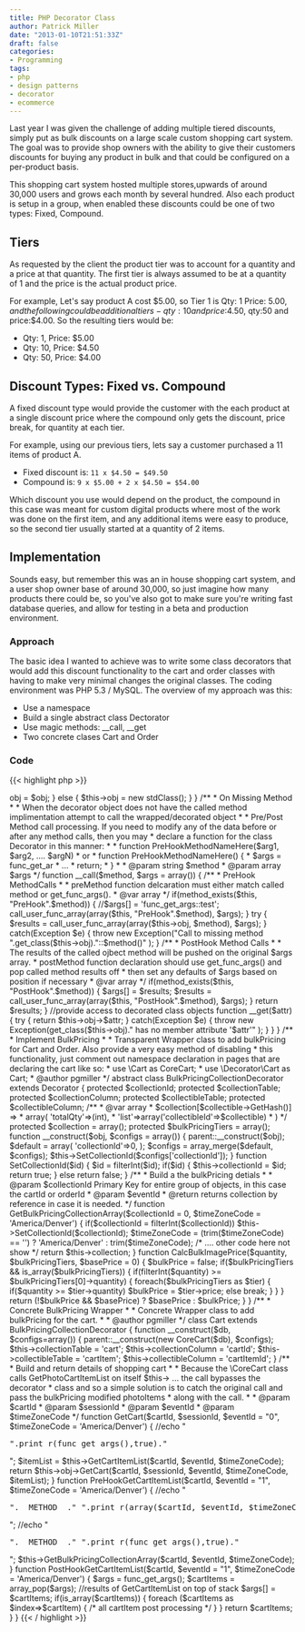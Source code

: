 ```yaml
---
title: PHP Decorator Class
author: Patrick Miller
date: "2013-01-10T21:51:33Z"
draft: false
categories:
- Programming
tags:
- php
- design patterns
- decorator
- ecommerce
---
```

Last year I was given the challenge of adding multiple tiered discounts, simply put as bulk discounts on a large scale custom shopping cart system. The goal was to provide shop owners with the ability to give their customers discounts for buying any product in bulk and that could be configured on a per-product basis.

This shopping cart system hosted multiple stores,upwards of around 30,000 users and grows each month by several hundred. Also each product is setup in a group, when enabled these discounts could be one of two types: Fixed, Compound.
<!--more-->

## Tiers
As requested by the client the product tier was to account for a quantity and a price at that quantity. The first tier is always assumed to be at a quantity of 1 and the price is the actual product price.

For example, Let's say product A cost $5.00, so Tier 1 is Qty: 1 Price: $5.00, and the following could be additional tiers - qty:10 and price:$4.50, qty:50 and price:$4.00. So the resulting tiers would be:

* Qty: 1, Price: $5.00
* Qty: 10, Price: $4.50
* Qty: 50, Price: $4.00

## Discount Types: Fixed vs. Compound
A fixed discount type would provide the customer with the each product at a single discount price where the compound only gets the discount, price break, for quantity at each tier.

For example, using our previous tiers, lets say a customer purchased a 11 items of product A.

* Fixed discount is: `11 x $4.50 = $49.50`
* Compound is: `9 x $5.00 + 2 x $4.50 = $54.00`

Which discount you use would depend on the product, the compound in this case was meant for custom digital products where most of the work was done on the first item, and any additional items were easy to produce, so the second tier usually started at a quantity of 2 items.

## Implementation
Sounds easy, but remember this was an in house shopping cart system, and a user shop owner base of around 30,000, so just imagine how many products there could be, so you've also got to make sure you're writing fast database queries, and allow for testing in a beta and production environment.

### Approach
The basic idea I wanted to achieve was to write some class decorators that would add this discount functionality to the cart and order classes with having to make very minimal changes the original classes. The coding environment was PHP 5.3 / MySQL. The overview of my approach was this:

* Use a namespace
* Build a single abstract class Dectorator
* Use magic methods: __call, __get
* Two concrete clases Cart and Order

### Code
{{< highlight php >}}
<?
namespace Decorator;
/* the required files with previously defined classes */
use \Cart as CoreCart;
abstract class Decorator {
	/**
	 * Decorated object
	 * @var object Reference to wrapped object
	 */
	protected $obj;
	function __construct($obj = null) {
		if(is_object($obj)) {
			$this->obj = $obj;
		} else {
			$this->obj = new stdClass();
		}
	}
	/**
	 * On Missing Method
	 *
	 * When the decorator object does not have the called method implimentation attempt to call the wrapped/decorated object
	 *
	 * Pre/Post Method call processing. If you need to modify any of the data before or after any method calls, then you may
	 * declare a function for the class Decorator in this manner:
	 *
	 *   function PreHookMethodNameHere($arg1, $arg2, .... $argN)
	 *   		or
	 *   function PreHookMethodNameHere() {
	 *   	$args = func_get_ar
	 *   		...
	 *   	return;
	 *   }
	 *
	 * @param string $method
	 * @param array $args
	 */
	function __call($method, $args = array()) {
		/**
		 * PreHook MethodCalls
		 *
		 * preMethod function delcaration must either match called method or get_func_args().
		 * @var array
		 */
		if(method_exists($this, "PreHook".$method)) {
			//$args[] = 'func_get_args::test';
			call_user_func_array(array($this, "PreHook".$method), $args);
		}
		try {
			$results = call_user_func_array(array($this->obj, $method), $args);
		} catch(Exception $e) {
			throw new Exception("Call to missing method ".get_class($this->obj)."::$method()" );
		}
		/**
		 * PostHook Method Calls
		 *
		 * The results of the called ojbect method will be pushed on the original $args array.
		 * postMethod function declaration should use get_func_args() and pop called method results off
		 * then set any defaults of $args based on position if necessary
		 * @var array
		 */
		if(method_exists($this, "PostHook".$method)) {
			$args[] = $results;
			$results = call_user_func_array(array($this, "PostHook".$method), $args);
		}
		return $results;
	}
	//provide access to decorated class objects
	function __get($attr) {
		try {
			return $this->obj->$attr;
		} catch(Exception $e) {
			throw new Exception(get_class($this->obj)." has no member attribute '$attr'" );
		}
	}
}
/**
 * Implement BulkPricing
 *
 * Transparent Wrapper class to add bulkPricing for Cart and Order. Also provide a very easy method of disabling
 * this functionality, just comment out namespace declaration in pages that are declaring the cart like so:
 * 		use \Cart as CoreCart;
 * 		use \Decorator\Cart as Cart;
 * @author pgmiller
 */
abstract class BulkPricingCollectionDecorator extends Decorator {
	protected $collectionId;
	protected $collectionTable;
	protected $collectionColumn;
	protected $collectibleTable;
	protected $collectibleColumn;
	/**
	 * @var array
	 * $collection[$collectible->GetHash()] =>
	 * 		array(	'totalQty'=>(int),
	 * 				'list'=>array('collectibleId'=>$collectible)
	 * 		)
	 */
	protected $collection = array();
	protected $bulkPricingTiers = array();
	function __construct($obj, $configs = array()) {
		parent::__construct($obj);
		$default = array(
			'collectionId'=>0,
		);
		$configs = array_merge($default, $configs);
		$this->SetCollectionId($configs['collectionId']);
	}
	function SetCollectionId($id) {
		$id = filterInt($id);
		if($id)
		{
			$this->collectionId = $id;
			return true;
		}
		else
			return false;
	}
	/**
	 * Build a the bulkPricing detials
	 *
	 * @param $collectionId Primary Key for entire group of objects, in this case the cartId or orderId
	 * @param $eventId
	 * @return returns collection by reference in case it is needed.
	 */
	function GetBulkPricingCollectionArray($collectionId = 0, $timeZoneCode = 'America/Denver')
	{
		if($collectionId = filterInt($collectionId))
			$this->SetCollectionId($collectionId);
		$timeZoneCode = (trim($timeZoneCode) == '') ? 'America/Denver' : trim($timeZoneCode);
		/*
		.... other code here not show
		*/
		return $this->collection;
	}
	function CalcBulkImagePrice($quantity, $bulkPricingTiers, $basePrice = 0)
	{
		$bulkPrice = false;
		if($bulkPricingTiers && is_array($bulkPricingTiers))
		{
			if(filterInt($quantity) >= $bulkPricingTiers[0]->quantity)
			{
				foreach($bulkPricingTiers as $tier)
				{
					if($quantity >= $tier->quantity)
						$bulkPrice = $tier->price;
					else
						break;
				}
			}
		}
		return (!$bulkPrice && $basePrice) ? $basePrice : $bulkPrice;
	}
}
/**
 * Concrete BulkPricing Wrapper
 *
 * Concrete Wrapper class to add bulkPricing for the cart.
 *
 * @author pgmiller
 */
class Cart extends BulkPricingCollectionDecorator {
	function __construct($db, $configs=array()) {
		parent::__construct(new CoreCart($db), $configs);
		$this->collectionTable 		= 'cart';
		$this->collectionColumn 	= 'cartId';
		$this->collectibleTable 	= 'cartItem';
		$this->collectibleColumn 	= 'cartItemId';
	}
	/**
	 * Build and return details of shopping cart
	 *
	 * Because the \CoreCart class calls GetPhotoCartItemList on itself $this-> ... the call bypasses the decorator
	 * class and so a simple solution is to catch the original call and pass the bulkPricing modified photoItems
	 * along with the call.
	 *
	 * @param $cartId
	 * @param $sessionId
	 * @param $eventId
	 * @param $timeZoneCode
	 */
	function GetCart($cartId, $sessionId, $eventId = "0", $timeZoneCode = 'America/Denver')
	{
		//echo "<pre>".print_r(func_get_args(),true)."</pre>";
		$itemList = $this->GetCartItemList($cartId, $eventId, $timeZoneCode);
		return $this->obj->GetCart($cartId, $sessionId, $eventId, $timeZoneCode, $itemList);
	}
	function PreHookGetCartItemList($cartId, $eventId = "1", $timeZoneCode = 'America/Denver') {
		//echo "<pre>".__METHOD__." ".print_r(array($cartId, $eventId, $timeZoneCode),true)."</pre>";
		//echo "<pre>".__METHOD__." ".print_r(func_get_args(),true)."</pre>";
		$this->GetBulkPricingCollectionArray($cartId, $eventId, $timeZoneCode);
	}
	function PostHookGetCartItemList($cartId, $eventId = "1", $timeZoneCode = 'America/Denver') {
		$args = func_get_args();
		$cartItems = array_pop($args); //results of GetCartItemList on top of stack
		$args[] = $cartItems;
		if(is_array($cartItems))
		{
			foreach ($cartItems as $index=>$cartItem)
			{
				/* all cartItem post processing */
			}
		}
		return $cartItems;
	}
}
{{< / highlight >}}
